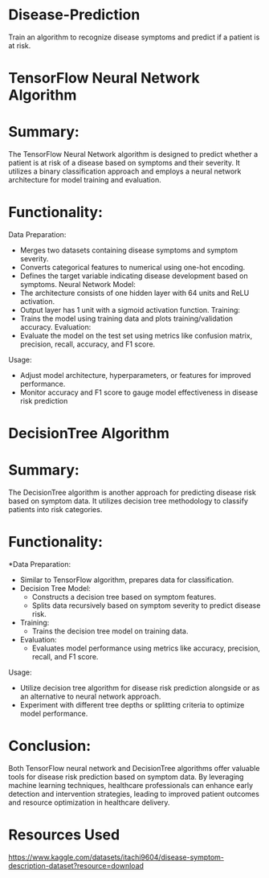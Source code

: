 # Disease-Prediction
Train an algorithm to recognize disease symptoms and predict if a patient is at risk.

# TensorFlow Neural Network Algorithm
# Summary:
The TensorFlow Neural Network algorithm is designed to predict whether a patient is at risk of a disease based on symptoms and their severity. It utilizes a binary classification approach and employs a neural network architecture for model training and evaluation.
# Functionality:
Data Preparation:
* Merges two datasets containing disease symptoms and symptom severity.
* Converts categorical features to numerical using one-hot encoding.
* Defines the target variable indicating disease development based on symptoms.
Neural Network Model:
* The architecture consists of one hidden layer with 64 units and ReLU activation.
* Output layer has 1 unit with a sigmoid activation function.
Training:
* Trains the model using training data and plots training/validation accuracy.
Evaluation:
* Evaluate the model on the test set using metrics like confusion matrix, precision, recall, accuracy, and F1 score.
  
Usage:
* Adjust model architecture, hyperparameters, or features for improved performance.
* Monitor accuracy and F1 score to gauge model effectiveness in disease risk prediction

# DecisionTree Algorithm
# Summary:
The DecisionTree algorithm is another approach for predicting disease risk based on symptom data. It utilizes decision tree methodology to classify patients into risk categories.
# Functionality:
*Data Preparation:
  * Similar to TensorFlow algorithm, prepares data for classification.
* Decision Tree Model:
  * Constructs a decision tree based on symptom features.
  * Splits data recursively based on symptom severity to predict disease risk.
* Training:
  * Trains the decision tree model on training data.
* Evaluation:
  * Evaluates model performance using metrics like accuracy, precision, recall, and F1 score.

Usage:
* Utilize decision tree algorithm for disease risk prediction alongside or as an alternative to neural network approach.
* Experiment with different tree depths or splitting criteria to optimize model performance.

# Conclusion:
Both TensorFlow neural network and DecisionTree algorithms offer valuable tools for disease risk prediction based on symptom data. By leveraging machine learning techniques, healthcare professionals can enhance early detection and intervention strategies, leading to improved patient outcomes and resource optimization in healthcare delivery.

# Resources Used
https://www.kaggle.com/datasets/itachi9604/disease-symptom-description-dataset?resource=download
